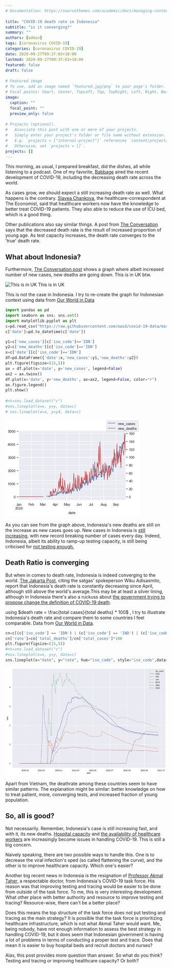 ```yaml
---
# Documentation: https://sourcethemes.com/academic/docs/managing-content/

title: "COVID-19 death rate in Indonesia"
subtitle: "is it converging?"
summary: ""
authors: [admin]
tags: [coronavirus COVID-19]
categories: [coronavirus COVID-19]
date: 2020-09-27T09:37:03+10:00
lastmod: 2020-09-27T09:37:03+10:00
featured: false
draft: false

# Featured image
# To use, add an image named `featured.jpg/png` to your page's folder.
# Focal points: Smart, Center, TopLeft, Top, TopRight, Left, Right, BottomLeft, Bottom, BottomRight.
image:
  caption: ""
  focal_point: ""
  preview_only: false

# Projects (optional).
#   Associate this post with one or more of your projects.
#   Simply enter your project's folder or file name without extension.
#   E.g. `projects = ["internal-project"]` references `content/project/deep-learning/index.md`.
#   Otherwise, set `projects = []`.
projects: []
---
```


This morning, as usual, I prepared breakfast, did the dishes, all while listening to a podcast. One of my favorite, [Babbage](https://www.economist.com/podcasts/2020/09/23/the-pandemics-progress-what-is-the-next-stage-in-the-fight-against-covid-19) aired the recent development of COVID-19, including the decreasing death rate across the world.

As cases grow, we should expect a still increasing death rate as well. What happens is the contrary. [Slavea Chankova](https://mediadirectory.economist.com/people/slavea-chankova/), the healthcare-correspondent at The Economist, said that healthcare workers now have the knowledge to better treat COVID-19 patients. They also able to reduce the use of ICU bed, which is a good thing.

Other publications also say similar things. A post from [The Conversation](https://theconversation.com/coronavirus-why-arent-death-rates-rising-with-case-numbers-145865) says that the decreased death rate is the result of increased proportion of young age. As test capacity increases, the death rate converges to the 'true' death rate.

## What about Indonesia?
Furthermore, [The Conversation post](https://theconversation.com/coronavirus-why-arent-death-rates-rising-with-case-numbers-145865) shows a graph where albeit increased number of new cases, new deaths are going down. This is in UK btw.

![This is in UK](https://images.theconversation.com/files/357224/original/file-20200909-20-bgqow8.jpg?ixlib=rb-1.1.0&q=45&auto=format&w=1000&fit=clip)
This is in UK

This is not the case in Indonesia. I try to re-create the graph for Indonesian context using data from [Our World in Data](https://ourworldindata.org/coronavirus)


```python
import pandas as pd
import seaborn as sns; sns.set()
import matplotlib.pyplot as plt
c=pd.read_csv("https://raw.githubusercontent.com/owid/covid-19-data/master/public/data/owid-covid-data.csv")
c['date']=pd.to_datetime(c['date'])
```


```python
y1=c['new_cases'][c['iso_code']=='IDN']
y2=c['new_deaths'][c['iso_code']=='IDN']
x=c['date'][c['iso_code']=='IDN']
df=pd.DataFrame({'date':x,'new_cases':y1,'new_deaths':y2})
plt.figure(figsize=(15,5))
ax = df.plot(x='date', y='new_cases', legend=False)
ax2 = ax.twinx()
df.plot(x='date', y='new_deaths', ax=ax2, legend=False, color="r")
ax.figure.legend()
plt.show()

#nt=sns.load_dataset("c")
#sns.lineplot(x=x, y=y, data=c)
# sns.lineplot(x=x, y=y4, data=c)
```


![png](./Untitled_2_1.png)


As you can see from the graph above, Indonesia's new deaths are still on the increase as new cases goes up. New cases in Indonesia is [still increasing](https://tirto.id/update-corona-indonesia-24-september-angka-kematian-capai-10-ribu-f48j), with new record breaking number of cases every day. Indeed, Indonesia, albeit its ability to ramp-up testing capacity, is still being criticised for [not testing enough.](https://theconversation.com/3-overlooked-facts-behind-indonesias-high-covid-19-death-rate-135223)

## Death Ratio is converging

But when in comes to death rate, Indonesia is indeed converging to the world. [The Jakarta Post](https://www.thejakartapost.com/news/2020/08/05/indonesias-covid-19-mortality-rate-still-tops-global-average-task-force.html), citing the satgas' spokeperson Wiku Adisasmito, report that Indonesia's death rate is constantly decreasing since April, although still above the world's average.This may be at least a silver lining, although in Indonesia there's also a ruckuss about [the government trying to propose change the definition of COVID-19 death](https://katadata.co.id/pingitaria/berita/5f6b179d9567c/polemik-usulan-perubahan-definisi-angka-kematian-covid-19).


using $death rate = \frac{total cases}{total deaths} * 100$ , I try to illustrate Indonesia's death rate and compare them to some countries I feel comparable. Data from [Our World in Data](https://ourworldindata.org/coronavirus).


```python
cn=c[(c['iso_code'] == 'IDN') | (c['iso_code'] == 'IND') | (c['iso_code'] == 'BRA')  | (c['iso_code'] == 'USA') | (c['iso_code'] == 'VNM') | (c['iso_code'] == 'MYS')]
cn['rate']=cn['total_deaths']/cn['total_cases']*100
plt.figure(figsize=(15,5))
#nt=sns.load_dataset("c")
#sns.lineplot(x=x, y=y, data=c)
sns.lineplot(x="date", y="rate", hue="iso_code", style="iso_code",data=cn)
```

![png](./Untitled_4_2.png)

Apart from Vietnam, the deathrate among these countries seem to have similar patterns. The explanation might be similar: better knowledge on how to treat patient, more, converging tests, and increased fraction of young population.

## So, all is good?
Not necessarily. Remember, Indonesia's case is still increasing fast, and with it, its new deaths. [Hospital capacity](https://katadata.co.id/ekarina/berita/5f5f0c5f3618e/kapasitas-rumah-sakit-hampir-penuh-dokter-dukung-psbb-jakarta) and [the availability of healthcare workers](https://www.kompas.com/tren/read/2020/08/13/080500665/berikut-4-rs-yang-sempat-ditutup-karena-tenaga-medisnya-terpapar-covid-19?page=all) are increasingly become issues in handling COVID-19. This is still a big concern.

Naively speaking, there are two possible ways to handle this. One is to decrease the viral infection's sped (so called flattening the curve), and the other is to improve healthcare capacity. Which one's easier?

Another big recent news in Indonesia is the resignation of [Professor Akmal Taher,](https://www.thejakartapost.com/news/2020/09/25/top-indonesian-doctor-quits-covid-19-task-force.html) a respectable doctor, from Indonesia's COVID-19 task force. His reason was that improving testing and tracing would be easier to be done from outside of the task force. To me, this is very interesting development. What other place with better authority and resource to improve testing and tracing? Resource-wise, there can't be a better place?

Does this means the top structure of the task force does not put testing and tracing as the main strategy? It is possible that the task force is prioritizing healthcare infrastructure, which is not what Akmal Taher would want. Me, being nobody, have not enough information to assess the best strategy in handling COVID-19, but it does seem that Indonesian government is having a lot of problems in terms of conducting a proper test and trace. Does that mean it is easier to buy hospital beds and recruit doctors and nurses?

Alas, this post provides more question than answer. So what do you think? Testing and tracing or improving healthcare capacity? Or both?
